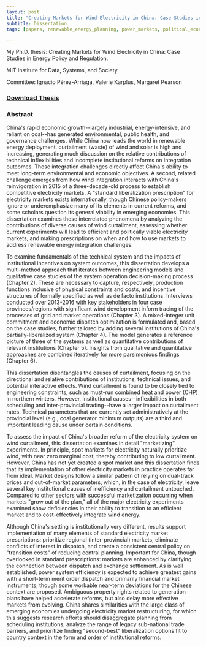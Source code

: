 ```yaml
---
layout: post
title: "Creating Markets for Wind Electricity in China: Case Studies in Energy Policy and Regulation"
subtitle: Dissertation
tags: [papers, renewable_energy_planning, power_markets, political_economy]

---
```



My Ph.D. thesis: Creating Markets for Wind Electricity in China: Case Studies in Energy Policy and Regulation.

MIT Institute for Data, Systems, and Society.

Committee: Ignacio Pérez-Arriaga, Valerie Karplus, Margaret Pearson

### [Download Thesis](https://globalchange.mit.edu/publication/17047)

### Abstract

China's rapid economic growth--largely industrial, energy-intensive, and reliant on coal--has generated environmental, public health, and governance challenges. While China now leads the world in renewable energy deployment, curtailment (waste) of wind and solar is high and increasing, generating much discussion on the relative contributions of technical inflexibilities and incomplete institutional reforms on integration outcomes. These integration challenges directly affect China's ability to meet long-term environmental and economic objectives. A second, related challenge emerges from how wind integration interacts with China's reinvigoration in 2015 of a three-decade-old process to establish competitive electricity markets. A "standard liberalization prescription" for electricity markets exists internationally, though Chinese policy-makers ignore or underemphasize many of its elements in current reforms, and some scholars question its general viability in emerging economies. This dissertation examines these interrelated phenomena by analyzing the contributions of diverse causes of wind curtailment, assessing whether current experiments will lead to efficient and politically viable electricity markets, and making prescriptions on when and how to use markets to address renewable energy integration challenges.



To examine fundamentals of the technical system and the impacts of institutional incentives on system outcomes, this dissertation develops a multi-method approach that iterates between engineering models and qualitative case studies of the system operation decision-making process (Chapter 2). These are necessary to capture, respectively, production functions inclusive of physical constraints and costs, and incentive structures of formally specified as well as de facto institutions. Interviews conducted over 2013-2016 with key stakeholders in four case provinces/regions with significant wind development inform tracing of the processes of grid and market operations (Chapter 3). A mixed-integer unit commitment and economic dispatch optimization is formulated and, based on the case studies, further tailored by adding several institutions of China's partially-liberalized system (Chapter 4). The model generates a reference picture of three of the systems as well as quantitative contributions of relevant institutions (Chapter 5). Insights from qualitative and quantitative approaches are combined iteratively for more parsimonious findings (Chapter 6).



This dissertation disentangles the causes of curtailment, focusing on the directional and relative contributions of institutions, technical issues, and potential interactive effects. Wind curtailment is found to be closely tied to engineering constraints, such as must-run combined heat and power (CHP) in northern winters. However, institutional causes--inflexibilities in both scheduling and inter-provincial trading--have a larger impact on curtailment rates. Technical parameters that are currently set administratively at the provincial level (e.g., coal generator minimum outputs) are a third and important leading cause under certain conditions.



To assess the impact of China's broader reform of the electricity system on wind curtailment, this dissertation examines in detail "marketizing" experiments. In principle, spot markets for electricity naturally prioritize wind, with near zero marginal cost, thereby contributing to low curtailment. However, China has not yet created a spot market and this dissertation finds that its implementation of other electricity markets in practice operates far from ideal. Market designs follow a similar pattern of relying on dual-track prices and out-of-market parameters, which, in the case of electricity, leave several key institutional causes of inefficiency and curtailment untouched. Compared to other sectors with successful marketization occurring when markets "grow out of the plan," all of the major electricity experiments examined show deficiencies in their ability to transition to an efficient market and to cost-effectively integrate wind energy.



Although China's setting is institutionally very different, results support implementation of many elements of standard electricity market prescriptions: prioritize regional (inter-provincial) markets, eliminate conflicts of interest in dispatch, and create a consistent central policy on "transition costs" of reducing central planning. Important for China, though overlooked in standard prescriptions: markets are enhanced by clarifying the connection between dispatch and exchange settlement. As is well established, power system efficiency is expected to achieve greatest gains with a short-term merit order dispatch and primarily financial market instruments, though some workable near-term deviations for the Chinese context are proposed. Ambiguous property rights related to generation plans have helped accelerate reforms, but also delay more effective markets from evolving. China shares similarities with the large class of emerging economies undergoing electricity market restructuring, for which this suggests research efforts should disaggregate planning from scheduling institutions, analyze the range of legacy sub-national trade barriers, and prioritize finding "second-best" liberalization options fit to country context in the form and order of institutional reforms.
